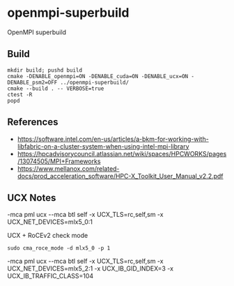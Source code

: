 # openmpi-superbuild
OpenMPI superbuild

## Build

```
mkdir build; pushd build
cmake -DENABLE_openmpi=ON -DENABLE_cuda=ON -DENABLE_ucx=ON -DENABLE_psm2=OFF ../openmpi-superbuild/
cmake --build . -- VERBOSE=true
ctest -R
popd
```

## References

- https://software.intel.com/en-us/articles/a-bkm-for-working-with-libfabric-on-a-cluster-system-when-using-intel-mpi-library
- https://hpcadvisorycouncil.atlassian.net/wiki/spaces/HPCWORKS/pages/13074505/MPI+Frameworks
- https://www.mellanox.com/related-docs/prod_acceleration_software/HPC-X_Toolkit_User_Manual_v2.2.pdf

## UCX Notes

-mca pml ucx --mca btl self -x UCX_TLS=rc,self,sm -x UCX_NET_DEVICES=mlx5_0:1

UCX + RoCEv2
check mode 

```
sudo cma_roce_mode -d mlx5_0 -p 1
```

-mca pml ucx --mca btl self -x UCX_TLS=rc,self,sm -x UCX_NET_DEVICES=mlx5_2:1 -x UCX_IB_GID_INDEX=3 -x UCX_IB_TRAFFIC_CLASS=104

